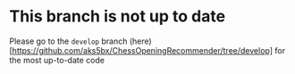 # This branch is not up to date

Please go to the `develop` branch (here)[https://github.com/aks5bx/ChessOpeningRecommender/tree/develop] for the most up-to-date code
